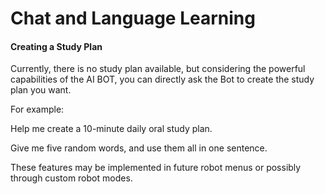 # Chat and Language Learning

#### Creating a Study Plan

Currently, there is no study plan available, but considering the powerful capabilities of the AI BOT, you can directly ask the Bot to create the study plan you want.

For example:

Help me create a 10-minute daily oral study plan.

Give me five random words, and use them all in one sentence.

These features may be implemented in future robot menus or possibly through custom robot modes.
